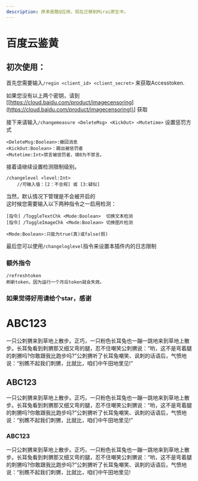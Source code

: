 ```yaml
---
description: 原来是酷Q应用，现在迁移到Mirai原生中。
---
```


# 百度云鉴黄

## 初次使用：

首先您需要输入`/regin <client_id> <client_secret>` 来获取Accesstoken.

如果您没有以上两个密钥，请到 \[[https://cloud.baidu.com/product/imagecensoring](https://cloud.baidu.com/product/imagecensoring)\] 获取

接下来请输入`/changemeasure <DeleteMsg> <KickOut> <Mutetime>` 设置惩罚方式

```text
<DeleteMsg:Boolean>:撤回消息 
<KickOut:Boolean>：踢出被惩罚者 
<Mutetime:Int>禁言被惩罚者，填0为不禁言。
```

接着请继续设置检测限制级别。

```text
/changelevel <level:Int>
    //可输入值：[2：不合规] 或 [3:疑似]
```

当然，默认情况下管理是不会被开启的  
这时候您需要输入以下两种指令之一启用检测：

```text
[指令] /ToggleTextChk <Mode:Boolean>  切换文本检测
[指令] /ToggleImageChk <Mode:Boolean> 切换图片检测

<Mode:Boolean>:只能为true(真)或false(假)
```

最后您可以使用`/changeloglevel`指令来设置本插件内的日志限制

### 额外指令

```text
/refreshtoken
刷新token，因为运行一个月后token就会失效。
```

### 如果觉得好用请给个star，感谢

# ABC123
一只公刺猬来到草地上散步。正巧，一只粉色长耳兔也一蹦一跳地来到草地上散步。长耳兔看到刺猬那又细又弯的腿，忍不住嘲笑公刺猬说：“哟，这不是弯着腿的刺猬吗?你敢跟我比跑步吗?”公刺猬听了长耳兔嘲笑、讽刺的话语后，气愤地说：“别瞧不起我们刺猬，比就比，咱们中午田地里见!”
## ABC123
一只公刺猬来到草地上散步。正巧，一只粉色长耳兔也一蹦一跳地来到草地上散步。长耳兔看到刺猬那又细又弯的腿，忍不住嘲笑公刺猬说：“哟，这不是弯着腿的刺猬吗?你敢跟我比跑步吗?”公刺猬听了长耳兔嘲笑、讽刺的话语后，气愤地说：“别瞧不起我们刺猬，比就比，咱们中午田地里见!”
### ABC123
一只公刺猬来到草地上散步。正巧，一只粉色长耳兔也一蹦一跳地来到草地上散步。长耳兔看到刺猬那又细又弯的腿，忍不住嘲笑公刺猬说：“哟，这不是弯着腿的刺猬吗?你敢跟我比跑步吗?”公刺猬听了长耳兔嘲笑、讽刺的话语后，气愤地说：“别瞧不起我们刺猬，比就比，咱们中午田地里见!
